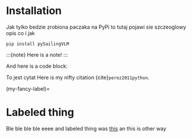 # Installation
Jak tylko bedzie zrobiona paczaka na PyPi to tutaj pojawi sie szczeoglowy opis co i jak

```
pip install pySailingVLM
```

:::{note}
Here is a note!
:::

And here is a code block:


To jest cytat
Here is my nifty citation {cite}`perez2011python`.

(my-fancy-label)=
# Labeled thing



Ble ble ble ble eeee and labeled thing was [this](my-fancy-label) an this is other way [](my-fancy-label)